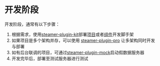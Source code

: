 # 开发阶段

开发阶段，通常有以下步骤：

1. 根据需求，使用[steamer-plugin-kit](/docs/plugins/Steamer-Plugin-Kit.html)部署[项目](/docs/projectkits/Starterkit.html)或者[组件](/docs/componentkits/Starterkit.html)开发脚手架
2. 如果项目是多个架构并存，可以使用 [steamer-plugin-pro](/docs/plugins/Steamer-Plugin-Pro.html) 让多架构同时开发与部署
3. 如有后台联调的项目，可通过[steamer-plugin-mock](/docs/plugins/Steamer-Plugin-Mock.html)启动假数据服务器
4. 开发完毕后，部署至测试服务器进行测试